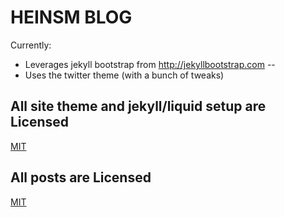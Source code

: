 # HEINSM BLOG

Currently:

* Leverages jekyll bootstrap from http://jekyllbootstrap.com -- 
* Uses the twitter theme (with a bunch of tweaks)

## All site theme and jekyll/liquid setup are Licensed
[MIT](LICENSE)

## All posts are Licensed
[MIT](LICENSE)
